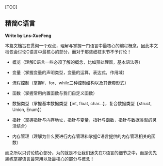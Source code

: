[TOC]

## 精简C语言

**Write by Lns-XueFeng**

本篇文档旨在贯彻一个观点，理解与掌握一门语言中最核心的编程概念，因此本文档仅会讨论C语言中最核心的部分，而对于那些细枝末节不予讨论！

- 概览（理解C语言一些必须了解的概念，比如预处理器，基本语法等）
- 变量（掌握变量的声明类型，变量的运算，表达式，作用域）

- 流程控制（掌握if、for、while三种控制结构以及其嵌套形式）
- 函数（掌握常用内置函数与我们自定义函数）
- 数据类型（掌握基本数据类型【int, float, char...】，复合数据类型【struct, Union, Enum】）
- 指针（掌握指针与内存地址，指针与变量，指针与函数，指针与数据类型的灵活结合）
- 内存管理（理解为什么要进行内存管理和掌握C语言提供的内存管理相关的函数）

而之所以只讨论核心部分，为的就是不让我们迷失在C语言的细节之中，而是优先熟练掌握语言最常用以及最核心的部分与概念！

